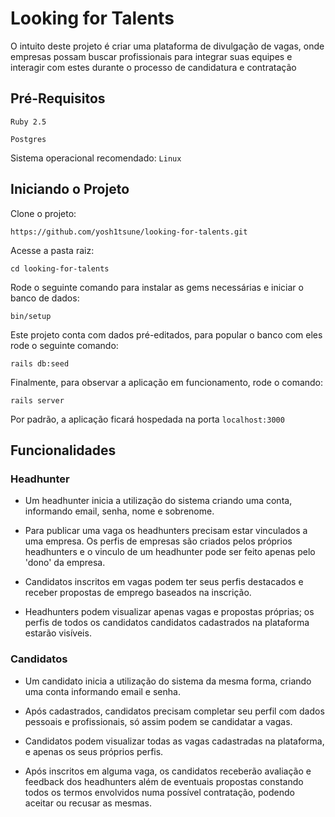 # Looking for Talents

O intuito deste projeto é criar uma plataforma de divulgação de vagas, onde empresas possam buscar profissionais para integrar suas equipes e interagir com estes durante o processo de candidatura e contratação

## Pré-Requisitos

`Ruby 2.5`

`Postgres`

Sistema operacional recomendado: `Linux`

## Iniciando o Projeto

Clone o projeto:

`https://github.com/yosh1tsune/looking-for-talents.git`

Acesse a pasta raiz:

`cd looking-for-talents`

Rode o seguinte comando para instalar as gems necessárias e iniciar o banco de dados:

`bin/setup`

Este projeto conta com dados pré-editados, para popular o banco com eles rode o seguinte comando:

`rails db:seed`

Finalmente, para observar a aplicação em funcionamento, rode o comando:

`rails server`

Por padrão, a aplicação ficará hospedada na porta `localhost:3000`

## Funcionalidades

### Headhunter

- Um headhunter inicia a utilização do sistema criando uma conta, informando email, senha, nome e sobrenome.

- Para publicar uma vaga os headhunters precisam estar vinculados a uma empresa. Os perfis de empresas são criados pelos próprios headhunters e o vinculo de um headhunter pode ser feito apenas pelo 'dono' da empresa.

- Candidatos inscritos em vagas podem ter seus perfis destacados e receber propostas de emprego baseados na inscrição.

- Headhunters podem visualizar apenas vagas e propostas próprias; os perfis de todos os candidatos candidatos cadastrados na plataforma estarão visíveis.

### Candidatos

- Um candidato inicia a utilização do sistema da mesma forma, criando uma conta informando email e senha.

- Após cadastrados, candidatos precisam completar seu perfil com dados pessoais e profissionais, só assim podem se candidatar a vagas.

- Candidatos podem visualizar todas as vagas cadastradas na plataforma, e apenas os seus próprios perfis.

- Após inscritos em alguma vaga, os candidatos receberão avaliação e feedback dos headhunters além de eventuais propostas constando todos os termos envolvidos numa possível contratação, podendo aceitar ou recusar as mesmas.

